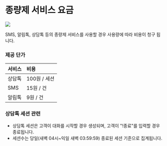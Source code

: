 # 종량제 서비스 요금

![](../../.gitbook/assets/closer_-3.png)

SMS, 알림톡, 상담톡 등의 종량제 서비스를 사용할 경우 사용량에 따라 비용이 청구 됩니다.

### 제공 단가 <a id="prices"></a>

| 서비스 | 비용 |
| :--- | :--- |
| 상담톡 | 100원 / 세션 |
| SMS | 15원 / 건 |
| 알림톡 | 9원 / 건 |

### 상담톡 세션 관련 <a id="sangdamtalk-session"></a>

* 상담톡 세션은 고객이 대화를 시작할 경우 생성되며, 고객이 "!종료"를 입력할 경우 종료됩니다.
* 세션수는 당일\(새벽 04시~익일 새벽 03:59:59\) 종료된 세션 기준으로 집계됩니다.



